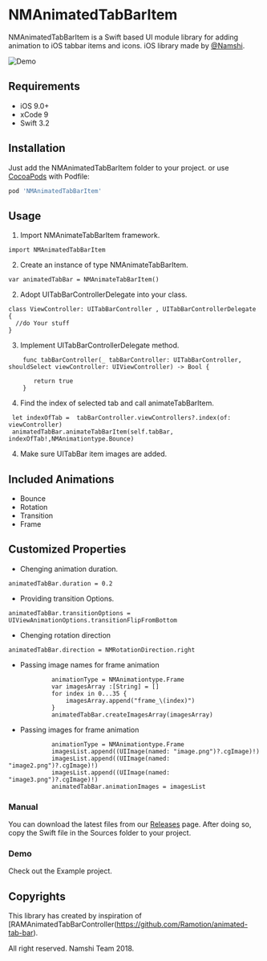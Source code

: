 
# NMAnimatedTabBarItem

NMAnimatedTabBarItem is a Swift based UI module library for adding animation to iOS tabbar items and icons. iOS library made by [@Namshi](https://github.com/namshi).

![Demo](https://github.com/namshi/NMAnimatedTabBarItem/blob/master/Example/NMAnimatedTabBarItem/Images/NMAnimatedTabBarItem.gif)

## Requirements

- iOS 9.0+
- xCode 9
- Swift 3.2

## Installation

Just add the NMAnimatedTabBarItem folder to your project. or use [CocoaPods](https://cocoapods.org) with Podfile:
``` ruby
pod 'NMAnimatedTabBarItem'
```

## Usage

1. Import NMAnimateTabBarItem framework.
```
import NMAnimatedTabBarItem
```
2. Create an instance of type NMAnimateTabBarItem.
```
var animatedTabBar = NMAnimateTabBarItem()
```

2. Adopt UITabBarControllerDelegate into your class.
```
class ViewController: UITabBarController , UITabBarControllerDelegate {
  //do Your stuff
}
```
3. Implement UITabBarControllerDelegate method.
```
    func tabBarController(_ tabBarController: UITabBarController, shouldSelect viewController: UIViewController) -> Bool {
       
       return true
    }
```

4. Find the index of selected tab and call animateTabBarItem.
```
 let indexOfTab =  tabBarController.viewControllers?.index(of: viewController)
 animatedTabBar.animateTabBarItem(self.tabBar, indexOfTab!,NMAnimationtype.Bounce)
```
4. Make sure UITabBar item images are added.


## Included Animations
* Bounce
* Rotation
* Transition
* Frame

## Customized Properties
* Chenging animation duration.
```
animatedTabBar.duration = 0.2
```
* Providing transition Options.
```
animatedTabBar.transitionOptions = UIViewAnimationOptions.transitionFlipFromBottom
```
* Chenging rotation direction
```
animatedTabBar.direction = NMRotationDirection.right
```
* Passing image names for frame animation
```
            animationType = NMAnimationtype.Frame
            var imagesArray :[String] = []
            for index in 0...35 {
                imagesArray.append("frame_\(index)")
            }
            animatedTabBar.createImagesArray(imagesArray)
```
* Passing images for frame animation
```
            animationType = NMAnimationtype.Frame
            imagesList.append((UIImage(named: "image.png")?.cgImage)!)
            imagesList.append((UIImage(named: "image2.png")?.cgImage)!)
            imagesList.append((UIImage(named: "image3.png")?.cgImage)!)
            animatedTabBar.animationImages = imagesList
```

### Manual
You can download the latest files from our [Releases](https://github.com/namshi/NMAnimatedTabBarItem/releases) page. After doing so, copy the Swift file in the Sources folder to your project.

### Demo
Check out the Example project.

## Copyrights
This library has created by inspiration of [RAMAnimatedTabBarController(https://github.com/Ramotion/animated-tab-bar).

All right reserved. Namshi Team 2018.
